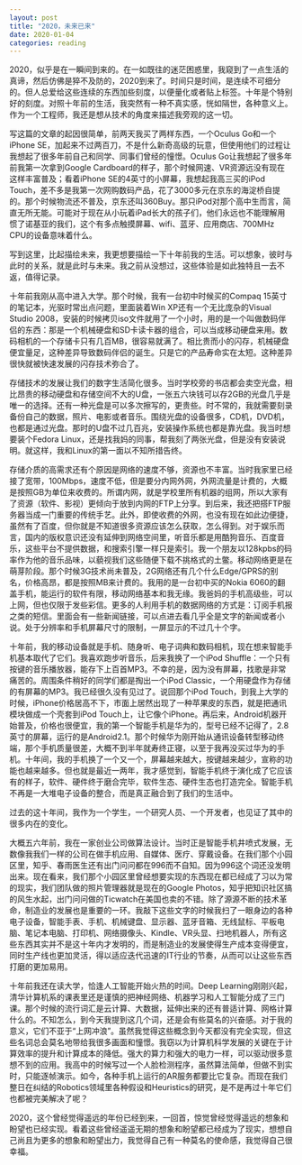 ```yaml
---
layout: post
title: "2020，未来已来"
date: 2020-01-04
categories: reading
---
```


2020，似乎是在一瞬间到来的。在一如既往的迷茫困惑里，我窥到了一点生活的真谛，然后仿佛是猝不及防的，2020到来了。时间只是时间，是连续不可细分的。但人总爱给这些连续的东西加些刻度，以便量化或者贴上标签。十年是个特别好的刻度。对照十年前的生活，我突然有一种不真实感，恍如隔世，各种意义上。作为一个工程师，我还是想从技术的角度来描述我旁观的这一切。

写这篇的文章的起因很简单，前两天我买了两样东西，一个Oculus Go和一个iPhone SE，加起来不过两百刀，不是什么新奇高级的玩意，但使用他们的过程让我想起了很多年前自己和同学、同事们曾经的憧憬。Oculus Go让我想起了很多年前我第一次拿到Google Cardboard的样子，那个时候网速、VR资源远没有现在这样丰富普及；看着iPhone SE的4英寸的小屏幕，我想起我高三买的iPod Touch，差不多是我第一次网购数码产品，花了3000多元在京东的海淀桥自提的。那个时候物流还不普及，京东还叫360Buy。那只iPod对那个高中生而言，简直无所无能。可能对于现在从小玩着iPad长大的孩子们，他们永远也不能理解用惯了诺基亚的我们，这个有多点触摸屏幕、wifi、蓝牙、应用商店、700MHz CPU的设备意味着什么。

写到这里，比起描绘未来，我更想要描绘一下十年前我的生活。可以想象，彼时与此时的关系，就是此时与未来。我之前从没想过，这些体验是如此独特且一去不返，值得记录。

十年前我刚从高中进入大学。那个时候，我有一台初中时候买的Compaq 15英寸的笔记本，光驱时常出点问题，里面装着Win XP还有一个无比庞杂的Visual Studio 2008，安装的时候拷贝iso文件就用了一个小时，用的是一个叫做数码伴侣的东西：那是一个机械硬盘和SD卡读卡器的组合，可以当成移动硬盘来用。数码相机的一个存储卡只有几百MB，很容易就满了。相比贵而小的闪存，机械硬盘便宜量足，这种差异导致数码伴侣的诞生。只是它的产品寿命实在太短。这种差异很快就被快速发展的闪存技术弥合了。

存储技术的发展让我们的数字生活简化很多。当时学校旁的书店都会卖空光盘，相比昂贵的移动硬盘和存储空间不大的U盘，一张五六块钱可以存2GB的光盘几乎是唯一的选择。还有一种光盘是可以多次擦写的，更贵些。时不常的，我就需要刻录备份自己的数据，照片、电影或者音乐。围绕光盘的设备很多，CD机，DVD机，也都是通过光盘。那时的U盘不过几百兆，安装操作系统也都是靠光盘。我当时想要装个Fedora Linux，还是找我妈的同事，帮我刻了两张光盘，但是没有安装说明。就这样，我和Linux的第一面以不知所措告终。

存储介质的高需求还有个原因是网络的速度不够，资源也不丰富。当时我家里已经接了宽带，100Mbps，速度不低，但是要分内网外网，外网流量是计费的，大概是按照GB为单位来收费的。所谓内网，就是学校里所有机器的组网，所以大家有了资源（软件、影视）更倾向于放到内网的FTP上分享。到后来，我还把搭FTP服务器当成一门重要的传统手艺。此外，即使收费的外网，也没有现在如此边便捷，虽然有了百度，但你就是不知道很多资源应该怎么获取，怎么得到。对于娱乐而言，国内的版权意识还没有延伸到网络空间里，听音乐都是用酷狗音乐、百度音乐，这些平台不提供数据，和搜索引擎一样只是索引。我一个朋友以128kpbs的码率作为他的音乐品味，以藐视我们这些随便下载不挑格式的土鳖。移动网络更是在萌芽阶段。那个时候3G技术尚未普及，2G网络还有几个什么Edge/GPRS的别名，价格高昂，都是按照MB来计费的。我用的是一台初中买的Nokia 6060的翻盖手机，能运行的软件有限，移动网络基本和我无缘。我爸妈的手机高级些，可以上网，但也仅限于发些彩信。更多的人利用手机的数据网络的方式是：订阅手机报之类的短信。里面会有一些新闻链接，可以点进去看几乎全是文字的新闻或者小说。处于分辨率和手机屏幕尺寸的限制，一屏显示的不过几十个字。

十年前，我的移动设备就是手机、随身听、电子词典和数码相机，现在想来智能手机基本取代了它们。我喜欢跑步听音乐，后来我换了一个iPod Shuffle：一个只有按键的音乐播放器，能存下上百首MP3。不幸的是，因为没有屏幕，找歌是非常痛苦的。周围条件稍好的同学们都是掏出一个iPod Classic，一个用硬盘作为存储的有屏幕的MP3。我已经很久没有见过了。说回那个iPod Touch，到我上大学的时候，iPhone价格居高不下，市面上居然出现了一种苹果皮的东西，就是把通讯模块做成一个壳套到iPod Touch上，让它像个iPhone。再后来，Android机器开始普及，价格也很便宜，我的第一个智能手机是华为的，型号已经不记得了，2.8英寸的屏幕，运行的是Android2.1。那个时候华为刚开始从通讯设备转型移动终端，那个手机质量很差，大概不到半年就寿终正寝，以至于我再没买过华为的手机。十年间，我的手机换了一个又一个，屏幕越来越大，按键越来越少，宣称的功能也越来越多。但也就是最近一两年，我才感觉到，智能手机终于演化成了它应该有的样子，软件、硬件终于磨合完毕，软件生态、硬件生态也打造完全。智能手机不再是一大堆电子设备的整合，而是真正融合到了我们的生活中。

过去的这十年间，我作为一个学生，一个研究人员、一个开发者，也见证了其中的很多内在的变化。

大概五六年前，我在一家创业公司做算法设计。当时正是智能手机井喷式发展，无数像我我们一样的公司在做手机应用、自媒体、医疗、穿戴设备。在我们那个小园区里，知乎、春雨医生还有出门问问都在996而不自知。因为996这个词还没发明出来。现在看来，我们那个小园区里曾经想要实现的东西现在都已经成了习以为常的现实，我们团队做的照片管理器就是现在的Google Photos，知乎把知识社区搞的风生水起，出门问问做的Ticwatch在美国也卖的不错。除了源源不断的技术革命，制造业的发展也是重要的一环。我敲下这些文字的时候我扫了一眼身边的各种电子设备，智能手表、手机、机械键盘、显示器、蓝牙音箱、无线鼠标、平板电脑、笔记本电脑、打印机、网络摄像头、Kindle、VR头显、扫地机器人，所有这些东西其实并不是这十年内才发明的，而是制造业的发展使得生产成本变得便宜，同时生产线也更加灵活，得以适应迭代迅速的IT行业的节奏，从而可以让这些东西打磨的更加易用。

十年前我还在读大学，恰逢人工智能开始火热的时间。Deep Learning刚刚兴起，清华计算机系的课表里还是谨慎的把神经网络、机器学习和人工智能分成了三门课。那个时候的流行词汇是云计算、大数据，延伸出来的还有普适计算、网格计算什么的。不知怎么，到今天我提到这几个词，还是会有些莫名的兴奋感。对于我的意义，它们不亚于“上网冲浪”。虽然我觉得这些概念到今天都没有完全实现，但这些名词总会莫名地带给我很多画面和憧憬。我窃以为计算机科学发展的关键在于计算效率的提升和计算成本的降低。强大的算力和强大的电力一样，可以驱动很多意想不到的应用。我高中的时候写过一个人脸检测程序，虽然算法简单，但做不到实时，只能逐帧演示。如今，各种手机上运行的AR服务都要比它复杂。而现在我们整日在纠结的Robotics领域里各种假设和Heuristics的研究，是不是再过十年它们也都被完美解决了呢？

2020，这个曾经觉得遥远的年份已经到来，一回首，惊觉曾经觉得遥远的想象和盼望也已经实现。看着这些曾经遥遥无期的想象和盼望都已经成为了现实，想想自己尚且为更多的想象和盼望出力，我觉得自己有一种莫名的使命感，我觉得自己很幸福。


